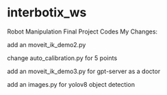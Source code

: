 # interbotix_ws
Robot Manipulation Final Project Codes
My Changes:

add an moveit_ik_demo2.py

change auto_calibration.py for 5 points

add an moveit_ik_demo3.py for gpt-server as a doctor

add an images.py for yolov8 object detection

